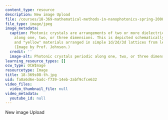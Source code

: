 ```yaml
---
content_type: resource
description: New image Upload
file: /courses/18-369-mathematical-methods-in-nanophotonics-spring-2008/fa8a6d6ebadcf73914eb2abf9cfce632_18-369s08-th.jpg
file_type: image/jpeg
image_metadata:
  caption: Photonic crystals are arrangements of two or more dielectric media, periodic
    along one, two, or three dimensions. This is depicted schematically here by "red"
    and "yellow" materials arranged in simple 1d/2d/3d lattices from left to right.
    (Image by Prof. Johnson.)
  credit: ''
  image-alt: Photonic crystals periodic along one, two, or three dimensions.
learning_resource_types: []
ocw_type: OCWImage
resourcetype: Image
title: 18-369s08-th.jpg
uid: fa8a6d6e-badc-f739-14eb-2abf9cfce632
video_files:
  video_thumbnail_file: null
video_metadata:
  youtube_id: null
---
```

New image Upload

